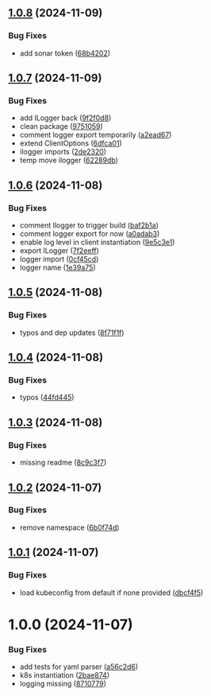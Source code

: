## [1.0.8](https://github.com/SailfinIO/tekton/compare/v1.0.7...v1.0.8) (2024-11-09)


### Bug Fixes

* add sonar token ([68b4202](https://github.com/SailfinIO/tekton/commit/68b42020fc028b051a3c74970187bf51aa54c116))

## [1.0.7](https://github.com/SailfinIO/tekton/compare/v1.0.6...v1.0.7) (2024-11-09)


### Bug Fixes

* add ILogger back ([9f2f0d8](https://github.com/SailfinIO/tekton/commit/9f2f0d83160725ca21c695e1c605e3126e6d4875))
* clean package ([9751059](https://github.com/SailfinIO/tekton/commit/9751059c64c644599655c4d4b1e35ebd04d147ac))
* comment logger export temporarily ([a2ead67](https://github.com/SailfinIO/tekton/commit/a2ead6779c4fa394ffa1dc010f6d45ac28861011))
* extend ClientOptions ([6dfca01](https://github.com/SailfinIO/tekton/commit/6dfca01a283d2097e9f8c28cc3b2df4dc1de1278))
* ilogger imports ([2de2320](https://github.com/SailfinIO/tekton/commit/2de2320ada7b28d78386d10b190a0b5d3c0f9920))
* temp move ilogger ([62289db](https://github.com/SailfinIO/tekton/commit/62289db777e4f915897a42ca264d772f14934b16))

## [1.0.6](https://github.com/SailfinIO/tekton/compare/v1.0.5...v1.0.6) (2024-11-08)


### Bug Fixes

* comment Ilogger to trigger build ([baf2b1a](https://github.com/SailfinIO/tekton/commit/baf2b1a2a6f052442a0a1472ab9bb3f74f10f6a5))
* comment logger export for now ([a0adab3](https://github.com/SailfinIO/tekton/commit/a0adab3424498dfbdcfdded6cff2a08b2a6ea2bb))
* enable log level in client instantiation ([9e5c3e1](https://github.com/SailfinIO/tekton/commit/9e5c3e1bde1eca2f123d3bfe10820edcd260faa8))
* export ILogger ([7f2eeff](https://github.com/SailfinIO/tekton/commit/7f2eeff10725076bf276e47d9e1d6abcad4cd3ae))
* logger import ([0cf45cd](https://github.com/SailfinIO/tekton/commit/0cf45cd7038dcfbe777592614b5bf2b19b0328b4))
* logger name ([1e39a75](https://github.com/SailfinIO/tekton/commit/1e39a7530c03a627d23aafe6418b5c6b130e5c5c))

## [1.0.5](https://github.com/SailfinIO/tekton/compare/v1.0.4...v1.0.5) (2024-11-08)


### Bug Fixes

* typos and dep updates ([8f71f1f](https://github.com/SailfinIO/tekton/commit/8f71f1f36c9a0cb0c99d0cb038b2e84c6f04b585))

## [1.0.4](https://github.com/SailfinIO/tekton/compare/v1.0.3...v1.0.4) (2024-11-08)


### Bug Fixes

* typos ([44fd445](https://github.com/SailfinIO/tekton/commit/44fd445642b240bbcf0f9dc200c829d5eb11a6ab))

## [1.0.3](https://github.com/SailfinIO/tekton/compare/v1.0.2...v1.0.3) (2024-11-08)


### Bug Fixes

* missing readme ([8c9c3f7](https://github.com/SailfinIO/tekton/commit/8c9c3f7c1f5c4317650e6962fe76332e52ef9a1f))

## [1.0.2](https://github.com/SailfinIO/tekton/compare/v1.0.1...v1.0.2) (2024-11-07)


### Bug Fixes

* remove namespace ([6b0f74d](https://github.com/SailfinIO/tekton/commit/6b0f74ddbb4f6cf336e4d1b2002b8b974c82973c))

## [1.0.1](https://github.com/SailfinIO/tekton/compare/v1.0.0...v1.0.1) (2024-11-07)


### Bug Fixes

* load kubeconfig from default if none provided ([dbcf4f5](https://github.com/SailfinIO/tekton/commit/dbcf4f5c9308345bc00b9a28dd41b6c46133a096))

# 1.0.0 (2024-11-07)


### Bug Fixes

* add tests for yaml parser ([a56c2d6](https://github.com/SailfinIO/tekton/commit/a56c2d6d252618c9744ff2c3cf6a9a862f38e466))
* k8s instantiation ([2bae874](https://github.com/SailfinIO/tekton/commit/2bae8744c0fc8c1b68f41e9a62d70072e5f46299))
* logging missing ([8710779](https://github.com/SailfinIO/tekton/commit/8710779f095f77f2f6d907f31ef9aa798bc22fbc))
